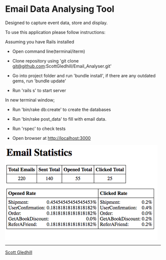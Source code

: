 Email Data Analysing Tool
=================

Designed to capture event data, store and display.

To use this application please follow instructions:

Assuming you have Rails installed

- Open command line(terminal/iterm)

- Clone repository using 'git clone git@github.com:ScottGledhill/Email_Analyser.git'

- Go into project folder and run 'bundle install', if there are any outdated gems, run 'bundle update'

- Run 'rails s' to start server

In new terminal window;

- Run 'bin/rake db:create' to create the databases

- Run 'bin/rake post_data' to fill with email data.

- Run 'rspec' to check tests

- Open browser at [http://localhost:3000](http://localhost:3000)

![Screenshot](https://github.com/ScottGledhill/Email_Analyser/blob/master/app/assets/images/screenshots/page.jpg?raw=true)

-------------
[Scott Gledhill](https://github.com/ScottGledhill)
